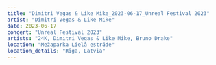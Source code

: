 ```yaml
---
title: "Dimitri Vegas & Like Mike_2023-06-17_Unreal Festival 2023"
artist: "Dimitri Vegas & Like Mike"
date: 2023-06-17
concert: "Unreal Festival 2023"
artists: "24K, Dimitri Vegas & Like Mike, Bruno Drake"
location: "Mežaparka Lielā estrāde"
location_details: "Rīga, Latvia"
---
```

